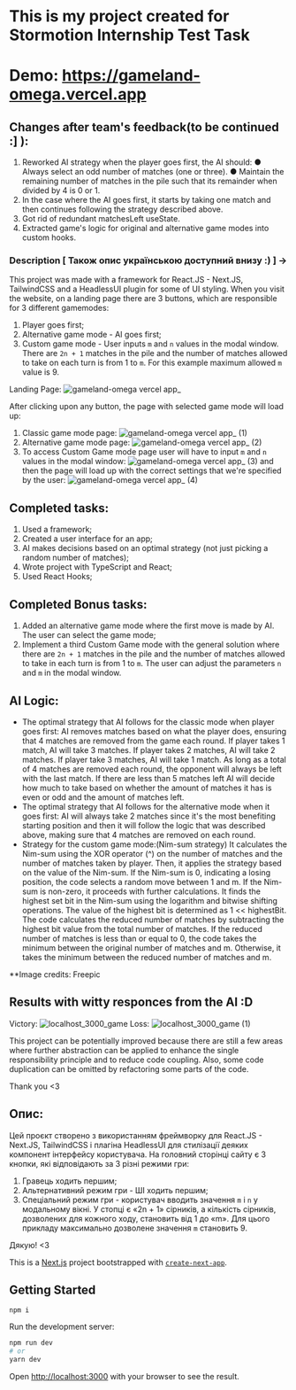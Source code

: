 
# This is my project created for Stormotion Internship Test Task

# Demo: https://gameland-omega.vercel.app

## Changes after team's feedback(to be continued :] ):
1. Reworked AI strategy when the player goes first, the AI should:
● Always select an odd number of matches (one or three).
● Maintain the remaining number of matches in the pile such that its remainder when divided by 4 is 0 or 1.
2. In the case where the AI goes first, it starts by taking one match and then continues following the strategy described above.
3. Got rid of redundant matchesLeft useState.
4. Extracted game's logic for original and alternative game modes into custom hooks.


### Description [ Також опис українською доступний внизу :)  ] ->

This project was made with a framework for React.JS - Next.JS, TailwindCSS and a HeadlessUI plugin for some of UI styling. 
When you visit the website, on a landing page there are 3 buttons, which are responsible for 3 different gamemodes:
1. Player goes first;
2. Alternative game mode - AI goes first;
3. Custom game mode - User inputs `m` and `n` values in the modal window. There are `2n + 1` matches in the pile and the number of matches allowed to take on each turn is from 1 to `m`. For this example maximum allowed `m` value is 9.

Landing Page:
![gameland-omega vercel app_](https://github.com/pie3phobic/Internship-test-task/assets/115817261/815448b0-a5f6-475b-8580-4c5d69e8aa65)

After clicking upon any button, the page with selected game mode will load up:
1. Classic game mode page:
![gameland-omega vercel app_ (1)](https://github.com/pie3phobic/Internship-test-task/assets/115817261/83f5a9af-988b-49a3-ab90-a6444d41cea9)
2. Alternative game mode page:
![gameland-omega vercel app_ (2)](https://github.com/pie3phobic/Internship-test-task/assets/115817261/044ede5c-60b8-4015-aadc-df6623469684)
3. To access Custom Game mode page user will have to input `m` and `n` values in the modal window:
![gameland-omega vercel app_ (3)](https://github.com/pie3phobic/Internship-test-task/assets/115817261/1aa69a61-4a18-4a01-b176-d703d2f5084e)
and then the page will load up with the correct settings that we're specified by the user:
![gameland-omega vercel app_ (4)](https://github.com/pie3phobic/Internship-test-task/assets/115817261/af3e2c21-8aaf-4e48-89b1-c46fa4e14342)

## Completed tasks:
1. Used a framework;
2. Created a user interface for an app;
3. AI makes decisions based on an optimal strategy (not just picking a random number of matches);
4. Wrote project with TypeScript and React;
5. Used React Hooks;
## Completed Bonus tasks:
1. Added an alternative game mode where the first move is made by AI. The user can select the game mode;
2. Implement a third Custom Game mode with the general solution where there are `2n + 1` matches in the pile and the number of matches allowed to take in each turn is from 1 to `m`. The user can adjust the parameters `n` and `m` in the modal window.

## AI Logic:
- The optimal strategy that AI follows for the classic mode when player goes first:
AI removes matches based on what the player does, ensuring that 4 matches are removed from the game each round.
If player takes 1 match, AI will take 3 matches.
If player takes 2 matches, AI will take 2 matches.
If player take 3 matches, AI will take 1 match.
As long as a total of 4 matches are removed each round, the opponent will always be left with the last match.
If there are less than 5 matches left AI will decide how much to take based on whether the amount of matches it has is even or odd and the amount of matches left.
- The optimal strategy that AI follows for the alternative mode when it goes first:
AI will always take 2 matches since it's the most benefiting starting position and then it will follow the logic that was described above, making sure that 4 matches are removed on each round.
- Strategy for the custom game mode:(Nim-sum strategy)
It calculates the Nim-sum using the XOR operator (^) on the number of matches and the number of matches taken by player. Then, it applies the strategy based on the value of the Nim-sum.
If the Nim-sum is 0, indicating a losing position, the code selects a random move between 1 and m. If the Nim-sum is non-zero, it proceeds with further calculations. It finds the highest set bit in the Nim-sum using the logarithm and bitwise shifting operations. The value of the highest bit is determined as 1 << highestBit. The code calculates the reduced number of matches by subtracting the highest bit value from the total number of matches.
If the reduced number of matches is less than or equal to 0, the code takes the minimum between the original number of matches and m. Otherwise, it takes the minimum between the reduced number of matches and m.

**Image credits: Freepic

## Results with witty responces from the AI :D
Victory:
![localhost_3000_game](https://github.com/pie3phobic/Internship-test-task/assets/115817261/4131150f-c3b6-4afe-ad9d-9ca0ef7a7f78)
Loss:
![localhost_3000_game (1)](https://github.com/pie3phobic/Internship-test-task/assets/115817261/56ba0703-471f-4bc7-bd43-1118d889e09c)

This project can be potentially improved because there are still a few areas where further abstraction can be applied to enhance the single responsibility principle and to reduce code coupling. Also, some code duplication can be omitted by refactoring some parts of the code.

Thank you <3

## Опис:
Цей проєкт створено з використанням фреймворку для React.JS - Next.JS, TailwindCSS і плагіна HeadlessUI для стилізації деяких компонент інтерфейсу користувача.
На головний сторінці сайту є 3 кнопки, які відповідають за 3 різні режими гри:
1. Гравець ходить першим;
2. Альтернативний режим гри - ШІ ходить першим;
3. Спеціальний режим гри - користувач вводить значення `m` і `n` у модальному вікні. У стопці є «2n + 1» сірників, а кількість сірників, дозволених для кожного ходу, становить від 1 до «m». Для цього прикладу максимально дозволене значення `m` становить 9.

Дякую! <3

This is a [Next.js](https://nextjs.org/) project bootstrapped with [`create-next-app`](https://github.com/vercel/next.js/tree/canary/packages/create-next-app).

## Getting Started

```
npm i
````

Run the development server:

```bash
npm run dev
# or
yarn dev
```

Open [http://localhost:3000](http://localhost:3000) with your browser to see the result.
